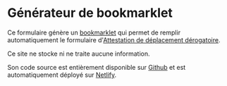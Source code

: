 # Générateur de bookmarklet

Ce formulaire génère un [bookmarklet](https://fr.wikipedia.org/wiki/Bookmarklet)
qui permet de remplir automatiquement le formulaire d'[Attestation de
déplacement dérogatoire](https://media.interieur.gouv.fr/deplacement-covid-19/).

<!--
Pour plus d'informations sur son utilisation, voir cette [page d'explications](/explications).
-->

Ce site ne stocke ni ne traite aucune information.

Son code source est entièrement disponible sur
[Github](https://github.com/mabhub/bookmarklet-attestation-deplacement) et est
automatiquement déployé sur [Netlify](https://fr.wikipedia.org/wiki/Netlify).
